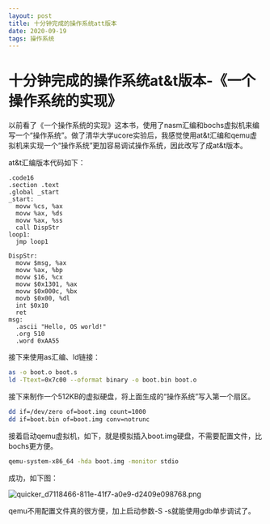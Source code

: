 ```yaml
---
layout: post
title: 十分钟完成的操作系统att版本
date: 2020-09-19
tags: 操作系统
---
```


# 十分钟完成的操作系统at&t版本-《一个操作系统的实现》

以前看了《一个操作系统的实现》这本书，使用了nasm汇编和bochs虚拟机来编写一个“操作系统”。做了清华大学ucore实验后，我感觉使用at&t汇编和qemu虚拟机来实现一个“操作系统”更加容易调试操作系统，因此改写了成at&t版本。

at&t汇编版本代码如下：
```at&t
.code16
.section .text
.global _start 
_start:
  movw %cs, %ax
  movw %ax, %ds
  movw %ax, %ss
  call DispStr
loop1:
  jmp loop1

DispStr:
  movw $msg, %ax
  movw %ax, %bp
  movw $16, %cx
  movw $0x1301, %ax
  movw $0x000c, %bx
  movb $0x00, %dl
  int $0x10
  ret
msg:
  .ascii "Hello, OS world!"
  .org 510
  .word 0xAA55
```

接下来使用as汇编、ld链接：
```bash
as -o boot.o boot.s
ld -Ttext=0x7c00 --oformat binary -o boot.bin boot.o
```

接下来制作一个512KB的虚拟硬盘，将上面生成的“操作系统”写入第一个扇区。
```bash
dd if=/dev/zero of=boot.img count=1000
dd if=boot.bin of=boot.img conv=notrunc
```

接着启动qemu虚拟机，如下，就是模拟插入boot.img硬盘，不需要配置文件，比bochs更方便。
```bash
qemu-system-x86_64 -hda boot.img -monitor stdio
```

成功，如下图：

![quicker_d7118466-811e-41f7-a0e9-d2409e098768.png](https://i.loli.net/2020/09/19/bX5aALNwiYrI2lx.png)

qemu不用配置文件真的很方便，加上启动参数-S -s就能使用gdb单步调试了。